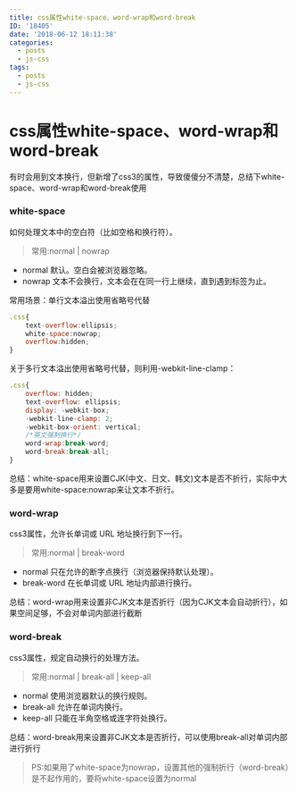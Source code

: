 ```yaml
---
title: css属性white-space、word-wrap和word-break
ID: '18405'
date: '2018-06-12 18:11:38'
categories:
  - posts
  - js-css
tags:
  - posts
  - js-css
---
```


# css属性white-space、word-wrap和word-break

有时会用到文本换行，但新增了css3的属性，导致傻傻分不清楚，总结下white-space、word-wrap和word-break使用

### white-space

如何处理文本中的空白符（比如空格和换行符）。

> 常用:normal | nowrap

- normal 默认。空白会被浏览器忽略。
- nowrap 文本不会换行，文本会在在同一行上继续，直到遇到标签为止。

常用场景：单行文本溢出使用省略号代替

``` js 
.css{
    text-overflow:ellipsis;
    white-space:nowrap;
    overflow:hidden;
} 
```

关于多行文本溢出使用省略号代替，则利用-webkit-line-clamp：

``` js 
.css{
    overflow: hidden;
    text-overflow: ellipsis;
    display: -webkit-box;
    -webkit-line-clamp: 2;
    -webkit-box-orient: vertical;
    /*英文强制换行*/
    word-wrap:break-word;
    word-break:break-all;
} 
```

总结：white-space用来设置CJK(中文、日文、韩文)文本是否不折行，实际中大多是要用white-space:nowrap来让文本不折行。

### word-wrap

css3属性，允许长单词或 URL 地址换行到下一行。

> 常用:normal | break-word

- normal 只在允许的断字点换行（浏览器保持默认处理）。
- break-word 在长单词或 URL 地址内部进行换行。

总结：word-wrap用来设置非CJK文本是否折行（因为CJK文本会自动折行），如果空间足够，不会对单词内部进行截断

### word-break

css3属性，规定自动换行的处理方法。

> 常用:normal | break-all | keep-all

- normal 使用浏览器默认的换行规则。
- break-all 允许在单词内换行。
- keep-all 只能在半角空格或连字符处换行。

总结：word-break用来设置非CJK文本是否折行，可以使用break-all对单词内部进行折行

> PS:如果用了white-space为nowrap，设置其他的强制折行（word-break）是不起作用的，要将white-space设置为normal
 
